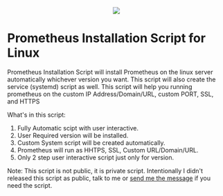 <div align="center"><img src="https://github.com/user-attachments/assets/8cd4c6f1-d79f-4965-b458-0c607f87197a"></div>

# Prometheus Installation Script for Linux

Prometheus Installation Script will install Prometheus on the linux server automatically whichever version you want. This script will also create the service (systemd) script as well. This script will help you running prometheus on the custom IP Address/Domain/URL, custom PORT, SSL, and HTTPS

What's in this script:
1. Fully Automatic scipt with user interactive.
2. User Required version will be installed.
3. Custom System script will be created automatically.
4. Prometheus will run as HHTPS, SSL, Custom URL/Domain/URL.
5. Only 2 step user interactive script just only for version.

Note: This script is not public, it is private script. Intentionally I didn't released this script as public, talk to me or [send me the message](mailto:prashantind2020@gmal.com?subject=Prometheus%20Script%20for%20Linux) if you need the script.
